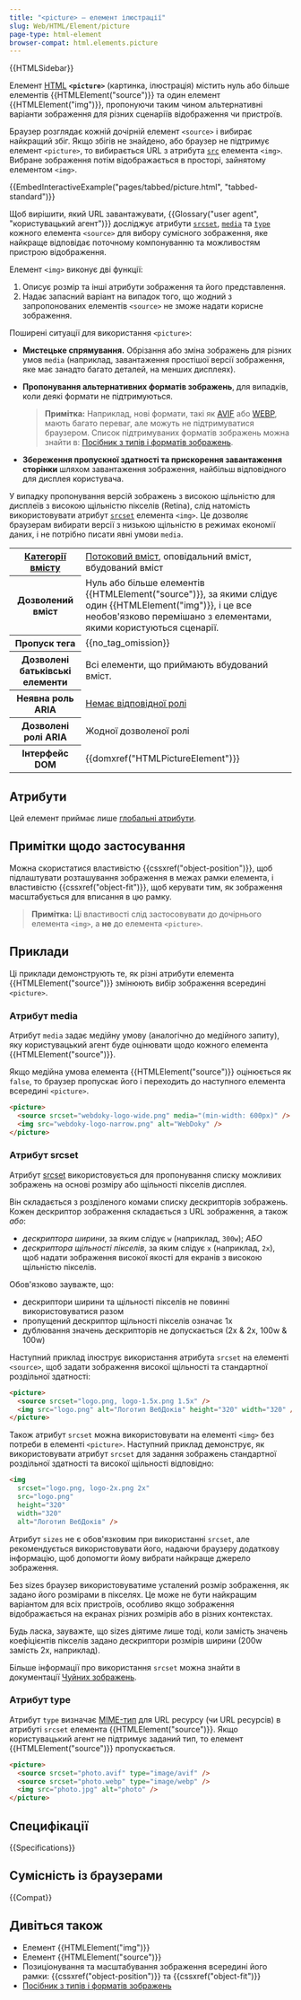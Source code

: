 ```yaml
---
title: "<picture> – елемент ілюстрації"
slug: Web/HTML/Element/picture
page-type: html-element
browser-compat: html.elements.picture
---
```


{{HTMLSidebar}}

Елемент [HTML](/uk/docs/Web/HTML) **`<picture>`** (картинка, ілюстрація) містить нуль або більше елементів {{HTMLElement("source")}} та один елемент {{HTMLElement("img")}}, пропонуючи таким чином альтернативні варіанти зображення для різних сценаріїв відображення чи пристроїв.

Браузер розглядає кожній дочірній елемент `<source>` і вибирає найкращий збіг. Якщо збігів не знайдено, або браузер не підтримує елемент `<picture>`, то вибирається URL з атрибута [`src`](/uk/docs/Web/HTML/Element/img#src) елемента `<img>`. Вибране зображення потім відображається в просторі, зайнятому елементом `<img>`.

{{EmbedInteractiveExample("pages/tabbed/picture.html", "tabbed-standard")}}

Щоб вирішити, який URL завантажувати, {{Glossary("user agent", "користувацький агент")}} досліджує атрибути [`srcset`](/uk/docs/Web/HTML/Element/source#srcset), [`media`](/uk/docs/Web/HTML/Element/source#media) та [`type`](/uk/docs/Web/HTML/Element/source#type) кожного елемента `<source>` для вибору сумісного зображення, яке найкраще відповідає поточному компонуванню та можливостям пристрою відображення.

Елемент `<img>` виконує дві функції:

1. Описує розмір та інші атрибути зображення та його представлення.
2. Надає запасний варіант на випадок того, що жодний з запропонованих елементів `<source>` не зможе надати корисне зображення.

Поширені ситуації для використання `<picture>`:

- **Мистецьке спрямування.** Обрізання або зміна зображень для різних умов `media` (наприклад, завантаження простішої версії зображення, яке має занадто багато деталей, на менших дисплеях).
- **Пропонування альтернативних форматів зображень**, для випадків, коли деякі формати не підтримуються.

  > **Примітка:** Наприклад, нові формати, такі як [AVIF](/uk/docs/Web/Media/Formats/Image_types#zobrazhennia-avif) або [WEBP](/uk/docs/Web/Media/Formats/Image_types#zobrazhennia-webp), мають багато переваг, але можуть не підтримуватися браузером. Список підтримуваних форматів зображень можна знайти в: [Посібник з типів і форматів зображень](/uk/docs/Web/Media/Formats/Image_types).

- **Збереження пропускної здатності та прискорення завантаження сторінки** шляхом завантаження зображення, найбільш відповідного для дисплея користувача.

У випадку пропонування версій зображень з високою щільністю для дисплеїв з високою щільністю пікселів (Retina), слід натомість використовувати атрибут [`srcset`](/uk/docs/Web/HTML/Element/img#srcset) елемента `<img>`. Це дозволяє браузерам вибирати версії з низькою щільністю в режимах економії даних, і не потрібно писати явні умови `media`.

<table class="properties">
  <tbody>
    <tr>
      <th scope="row">
        <a href="/uk/docs/Web/HTML/Content_categories"
          >Категорії вмісту</a
        >
      </th>
      <td>
        <a href="/uk/docs/Web/HTML/Content_categories#potokovyi-vmist"
          >Потоковий вміст</a
        >, оповідальний вміст, вбудований вміст
      </td>
    </tr>
    <tr>
      <th scope="row">Дозволений вміст</th>
      <td>
        Нуль або більше елементів {{HTMLElement("source")}}, за якими слідує один
        {{HTMLElement("img")}}, і це все необов'язково перемішано з елементами, якими користуються сценарії.
      </td>
    </tr>
    <tr>
      <th scope="row">Пропуск тега</th>
      <td>{{no_tag_omission}}</td>
    </tr>
    <tr>
      <th scope="row">Дозволені батьківські елементи</th>
      <td>Всі елементи, що приймають вбудований вміст.</td>
    </tr>
    <tr>
      <th scope="row">Неявна роль ARIA</th>
      <td>
        <a href="https://www.w3.org/TR/html-aria/#dfn-no-corresponding-role"
          >Немає відповідної ролі</a
        >
      </td>
    </tr>
    <tr>
      <th scope="row">Дозволені ролі ARIA</th>
      <td>Жодної дозволеної ролі</td>
    </tr>
    <tr>
      <th scope="row">Інтерфейс DOM</th>
      <td>{{domxref("HTMLPictureElement")}}</td>
    </tr>
  </tbody>
</table>

## Атрибути

Цей елемент приймає лише [глобальні атрибути](/uk/docs/Web/HTML/Global_attributes).

## Примітки щодо застосування

Можна скористатися властивістю {{cssxref("object-position")}}, щоб підлаштувати розташування зображення в межах рамки елемента, і властивістю {{cssxref("object-fit")}}, щоб керувати тим, як зображення масштабується для вписання в цю рамку.

> **Примітка:** Ці властивості слід застосовувати до дочірнього елемента `<img>`, а **не** до елемента `<picture>`.

## Приклади

Ці приклади демонструють те, як різні атрибути елемента {{HTMLElement("source")}} змінюють вибір зображення всередині `<picture>`.

### Атрибут media

Атрибут `media` задає медійну умову (аналогічно до медійного запиту), яку користувацький агент буде оцінювати щодо кожного елемента {{HTMLElement("source")}}.

Якщо медійна умова елемента {{HTMLElement("source")}} оцінюється як `false`, то браузер пропускає його і переходить до наступного елемента всередині `<picture>`.

```html
<picture>
  <source srcset="webdoky-logo-wide.png" media="(min-width: 600px)" />
  <img src="webdoky-logo-narrow.png" alt="WebDoky" />
</picture>
```

### Атрибут srcset

Атрибут [srcset](/uk/docs/Web/HTML/Element/source#srcset) використовується для пропонування списку можливих зображень на основі розміру або щільності пікселів дисплея.

Він складається з розділеного комами списку дескрипторів зображень. Кожен дескриптор зображення складається з URL зображення, а також _або_:

- _дескриптора ширини_, за яким слідує `w` (наприклад, `300w`);
  _АБО_
- _дескриптора щільності пікселів_, за яким слідує `x` (наприклад, `2x`), щоб надати зображення високої якості для екранів з високою щільністю пікселів.

Обов'язково зауважте, що:

- дескриптори ширини та щільності пікселів не повинні використовуватися разом
- пропущений дескриптор щільності пікселів означає 1x
- дублювання значень дескрипторів не допускається (2x & 2x, 100w & 100w)

Наступний приклад ілюструє використання атрибута `srcset` на елементі `<source>`, щоб задати зображення високої щільності та стандартної роздільної здатності:

```html
<picture>
  <source srcset="logo.png, logo-1.5x.png 1.5x" />
  <img src="logo.png" alt="Логотип ВебДоків" height="320" width="320" />
</picture>
```

Також атрибут `srcset` можна використовувати на елементі `<img>` без потреби в елементі `<picture>`. Наступний приклад демонструє, як використовувати атрибут `srcset` для задання зображень стандартної роздільної здатності та високої щільності відповідно:

```html
<img
  srcset="logo.png, logo-2x.png 2x"
  src="logo.png"
  height="320"
  width="320"
  alt="Логотип ВебДоків" />
```

Атрибут `sizes` не є обов'язковим при використанні `srcset`, але рекомендується використовувати його, надаючи браузеру додаткову інформацію, щоб допомогти йому вибрати найкраще джерело зображення.

Без sizes браузер використовуватиме усталений розмір зображення, як задано його розмірами в пікселях. Це може не бути найкращим варіантом для всіх пристроїв, особливо якщо зображення відображається на екранах різних розмірів або в різних контекстах.

Будь ласка, зауважте, що sizes діятиме лише тоді, коли замість значень коефіцієнтів пікселів задано дескриптори розмірів ширини (200w замість 2x, наприклад).

Більше інформації про використання `srcset` можна знайти в документації [Чуйних зображень](/uk/docs/Learn/HTML/Multimedia_and_embedding/Responsive_images).

### Атрибут type

Атрибут `type` визначає [MIME-тип](/uk/docs/Web/HTTP/Basics_of_HTTP/MIME_types) для URL ресурсу (чи URL ресурсів) в атрибуті `srcset` елемента {{HTMLElement("source")}}. Якщо користувацький агент не підтримує заданий тип, то елемент {{HTMLElement("source")}} пропускається.

```html
<picture>
  <source srcset="photo.avif" type="image/avif" />
  <source srcset="photo.webp" type="image/webp" />
  <img src="photo.jpg" alt="photo" />
</picture>
```

## Специфікації

{{Specifications}}

## Сумісність із браузерами

{{Compat}}

## Дивіться також

- Елемент {{HTMLElement("img")}}
- Елемент {{HTMLElement("source")}}
- Позиціонування та масштабування зображення всередині його рамки: {{cssxref("object-position")}} та {{cssxref("object-fit")}}
- [Посібник з типів і форматів зображень](/uk/docs/Web/Media/Formats/Image_types)
